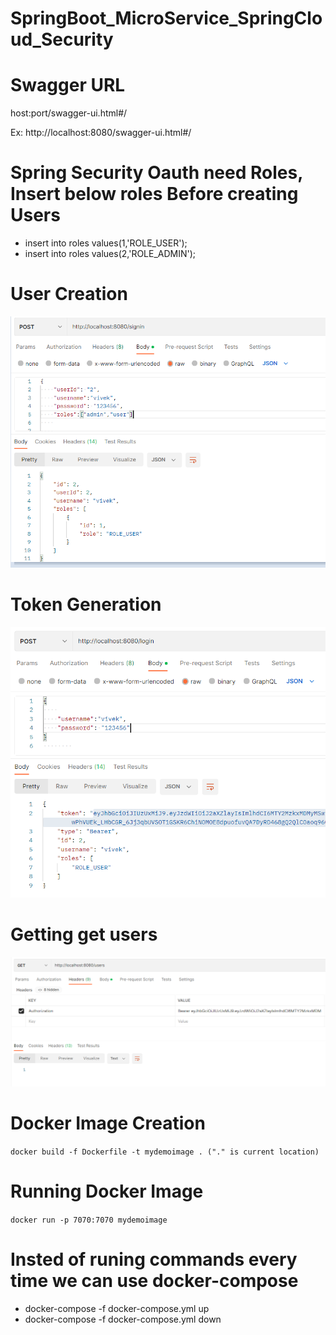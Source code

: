 # SpringBoot_MicroService_SpringCloud_Security

# Swagger URL 

host:port/swagger-ui.html#/

Ex: http://localhost:8080/swagger-ui.html#/


# Spring Security Oauth need Roles, Insert below roles Before creating Users

- insert into roles values(1,'ROLE_USER');
- insert into roles values(2,'ROLE_ADMIN');

# User Creation
![token generate/ user login ](https://github.com/HarshaPrimeTrainings/SpringBoot_MicroService_SpringCloud_Security/blob/main/usercreate.PNG)

# Token Generation
![token generate/ user login ](https://github.com/HarshaPrimeTrainings/SpringBoot_MicroService_SpringCloud_Security/blob/main/tokengenerate.PNG)

# Getting get users
![access users ](/assets/images/accesusers.PNG)


# Docker Image Creation
`docker build -f Dockerfile -t mydemoimage . ("." is current location)`
# Running Docker Image
`docker run -p 7070:7070 mydemoimage`
# Insted of runing commands every time we can use docker-compose
- docker-compose -f docker-compose.yml up
- docker-compose -f docker-compose.yml down